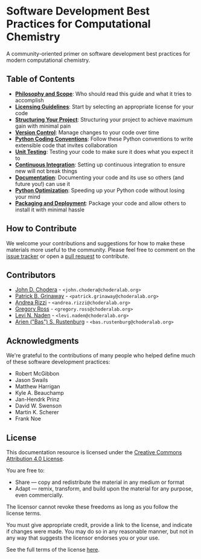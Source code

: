 # Software Development Best Practices for Computational Chemistry

A community-oriented primer on software development best practices for modern computational chemistry.

## Table of Contents

* [__Philosophy and Scope__](https://github.com/choderalab/software-development/blob/master/PHILOSOPHY_AND_SCOPE.md): Who should read this guide and what it tries to accomplish
* [__Licensing Guidelines__](https://github.com/choderalab/software-development/blob/master/LICENSING_GUIDELINES.md): Start by selecting an appropriate license for your code
* [__Structuring Your Project__](https://github.com/choderalab/software-development/blob/master/STRUCTURING_YOUR_PROJECT.md): Structuring your project to achieve maximum gain with minimal pain
* [__Version Control__](https://github.com/choderalab/software-development/blob/master/VERSION_CONTROL.md): Manage changes to your code over time
* [__Python Coding Conventions__](https://github.com/choderalab/software-development/blob/master/PYTHON_CODING.md): Follow these Python conventions to write extensible code that invites collaboration
* [__Unit Testing__](https://github.com/choderalab/software-development/blob/master/UNIT_TESTING.md): Testing your code to make sure it does what you expect it to
* [__Continuous Integration__](https://github.com/choderalab/software-development/blob/master/CONTINUOUS_INTEGRATION.md): Setting up continuous integration to ensure new will not break things
* [__Documentation__](https://github.com/choderalab/software-development/blob/master/DOCUMENTATION.md): Documenting your code and its use so others (and future you!) can use it
* [__Python Optimization__](https://github.com/choderalab/software-development/blob/master/PYTHON_OPTIMIZATION.md): Speeding up your Python code without losing your mind
* [__Packaging and Deployment__](https://github.com/choderalab/software-development/blob/master/PACKAGING_AND_DEPLOYMENT.md): Package your code and allow others to install it with minimal hassle

## How to Contribute

We welcome your contributions and suggestions for how to make these materials more useful to the community.
Please feel free to comment on the [issue tracker](https://github.com/choderalab/software-development/issues) or open a [pull request](https://github.com/choderalab/software-development/pulls) to contribute.

## Contributors

* [John D. Chodera](https://github.com/jchodera) - `<john.chodera@choderalab.org>`
* [Patrick B. Grinaway](https://github.com/pgrinaway) - `<patrick.grinaway@choderalab.org>`
* [Andrea Rizzi](https://github.com/andrrizzi) - `<andrea.rizzi@choderalab.org>`
* [Gregory Ross](https://github.com/gregoryross) - `<gregory.ross@choderalab.org>`
* [Levi N. Naden](https://github.com/lnaden) - `<levi.naden@choderalab.org>`
* [Arien ("Bas") S. Rustenburg](https://github.com/bas-rustenburg) - `<bas.rustenburg@choderalab.org>`

## Acknowledgments

We're grateful to the contributions of many people who helped define much of these software development practices:
* Robert McGibbon
* Jason Swails
* Matthew Harrigan
* Kyle A. Beauchamp
* Jan-Hendrk Prinz
* David W. Swenson
* Martin K. Scherer
* Frank Noe

## License

This documentation resource is licensed under the [Creative Commons Attribution 4.0 License](https://creativecommons.org/licenses/by/4.0/).

You are free to:
* Share — copy and redistribute the material in any medium or format
* Adapt — remix, transform, and build upon the material for any purpose, even commercially.

The licensor cannot revoke these freedoms as long as you follow the license terms.

You must give appropriate credit, provide a link to the license, and indicate if changes were made.
You may do so in any reasonable manner, but not in any way that suggests the licensor endorses you or your use.

See the full terms of the license [here](https://creativecommons.org/licenses/by/4.0/legalcode).
